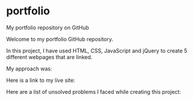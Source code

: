 # portfolio
My portfolio repository on GitHub

Welcome to my portfolio GitHub repository.

In this project, I have used HTML, CSS, JavaScript and jQuery to create 5 different webpages that are linked.

My approach was:



Here is a link to my live site:



Here are a list of unsolved problems I faced while creating this project:
